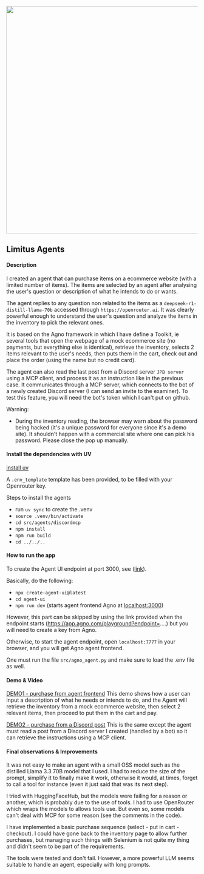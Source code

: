 <p align="center">
  <img src="data/logos/great_logo.png" width="600px"/>
</p>

## Limitus Agents

#### Description
I created an agent that can purchase items on a ecommerce website (with a limited number of items).
The items are selected by an agent after analysing the user's question or description of what he intends to do or wants.

The agent replies to any question non related to the items as a `deepseek-r1-distill-llama-70b` accessed through `https://openrouter.ai`.  It was clearly powerful enough to understand the user's question and analyze the items in the inventory to pick the relevant ones.  

It is based on the Agno framework in which I have define a Toolkit, ie several tools that open the webpage of a mock ecommerce site (no payments, but everything else is identical), retrieve the inventory, selects 2 items relevant to the user's needs, then puts them in the cart, check out and place the order (using the name but no credit card).

The agent can also read the last post from a Discord server `JPB server` using a MCP client, and process it as an instruction like in the previous case.  It communicates through a MCP server, which connects to the bot of a newly created Discord server (I can send an invite to the examiner).  To test this feature, you will need the bot's token which I can't put on github.  

Warning: 
- During the inventory reading, the browser may warn about the password being hacked (it's a unique password for everyone since it's a demo site).  It shouldn't happen with a commercial site where one can pick his password. Please close the pop up manually.


#### Install the dependencies with UV
[install uv](https://docs.astral.sh/uv/getting-started/installation/)

A `.env_template` template has been provided, to be filled with your Openrouter key.  

Steps to install the agents
- run `uv sync` to create the .venv
-  `source .venv/bin/activate`
-  `cd src/agents/discordmcp`
-  `npm install`
-  `npm run build`
-  `cd ../../..`


#### How to run the app

To create the Agent UI endpoint at port 3000, see ([link](https://docs.agno.com/agent-ui/introduction)).

Basically, do the following:
-  `npx create-agent-ui@latest`
-  `cd agent-ui`
-  `npm run dev` (starts agent frontend Agno at [localhost:3000](http://localhost:3000))
  
However, this part can be skipped by using the link provided when the endpoint starts (https://app.agno.com/playground?endpoint=....) but you will need to create a key from Agno.  

Otherwise, to start the agent endpoint, open `localhost:7777` in your browser, and you will get Agno agent frontend.

One must run the file `src/agno_agent.py` and make sure to load the .env file as well.  


#### Demo & Video
[DEMO1 - purchase from agent frontend](<data/DEMO1 - purchase from agent frontend.mov>)
This demo shows how a user can input a description of what he needs or intends to do, and the Agent will retrieve the inventory from a mock ecommerce website, then select 2 relevant items, then proceed to put them in the cart and pay.  

[DEMO2 - purchase from a Discord post](<data/DEMO2 - purchase from Discord post.mov>)
This is the same except the agent must read a post from a Discord server I created (handled by a bot) so it can retrieve the instructions using a MCP client.

#### Final observations & Improvements

It was not easy to make an agent with a small OSS model such as the distilled Llama 3.3 70B model that I used.
I had to reduce the size of the prompt, simplify it to finally make it work, otherwise it would, at times, forget to call a tool for instance (even it just said that was its next step).  

I tried with HuggingFaceHub, but the models were failing for a reason or another, which is probably due to the use of tools.  I had to use OpenRouter which wraps the models to allows tools use.  But even so, some models can't deal with MCP for some reason (see the comments in the code).

I have implemented a basic purchase sequence (select - put in cart - checkout).  I could have gone back to the inventory page to allow further purchases, but managing such things with Selenium is not quite my thing and didn't seem to be part of the requirements.  

The tools were tested and don't fail.  However, a more powerful LLM seems suitable to handle an agent, especially with long prompts.  
